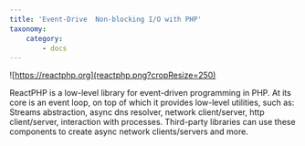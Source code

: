 ```yaml
---
title: 'Event-Drive  Non-blocking I/O with PHP'
taxonomy:
    category:
        - docs
---
```


![https://reactphp.org](reactphp.png?cropResize=250)

ReactPHP is a low-level library for event-driven programming in PHP. At its core is an event loop, on top of which it provides low-level utilities, such as: Streams abstraction, async dns resolver, network client/server, http client/server, interaction with processes. Third-party libraries can use these components to create async network clients/servers and more.